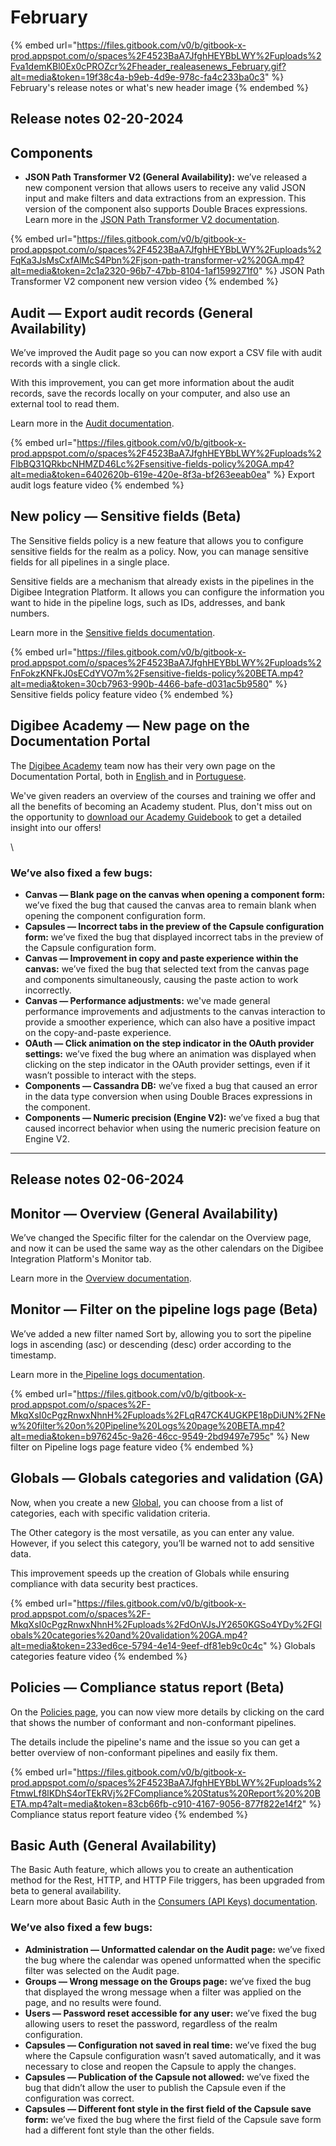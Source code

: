 # February

{% embed url="https://files.gitbook.com/v0/b/gitbook-x-prod.appspot.com/o/spaces%2F4523BaA7JfghHEYBbLWY%2Fuploads%2Fva1demKBl0Ex0cPROZcr%2Fheader_realeasenews_February.gif?alt=media&token=19f38c4a-b9eb-4d9e-978c-fa4c233ba0c3" %}
February's release notes or what's new header image
{% endembed %}

##

## Release notes 02-20-2024

## Components&#x20;

* **JSON Path Transformer V2 (General Availability):** we’ve released a new component version that allows users to receive any valid JSON input and make filters and data extractions from an expression. This version of the component also supports Double Braces expressions. \
  Learn more in the [JSON Path Transformer V2 documentation](https://docs.digibee.com/documentation/components/tools/json-path-transformer-v2).

{% embed url="https://files.gitbook.com/v0/b/gitbook-x-prod.appspot.com/o/spaces%2F4523BaA7JfghHEYBbLWY%2Fuploads%2FqKa3JsMsCxfAlMcS4Pbn%2Fjson-path-transformer-v2%20GA.mp4?alt=media&token=2c1a2320-96b7-47bb-8104-1af1599271f0" %}
JSON Path Transformer V2 component new version video
{% endembed %}



## Audit — Export audit records (General Availability)

We’ve improved the Audit page so you can now export a CSV file with audit records with a single click.&#x20;

With this improvement, you can get more information about the audit records, save the records locally on your computer, and also use an external tool to read them.

Learn more in the [Audit documentation](https://docs.digibee.com/documentation/administration/audit).

{% embed url="https://files.gitbook.com/v0/b/gitbook-x-prod.appspot.com/o/spaces%2F4523BaA7JfghHEYBbLWY%2Fuploads%2FlbBQ31QRkbcNHMZD46Lc%2Fsensitive-fields-policy%20GA.mp4?alt=media&token=6402620b-619e-420e-8f3a-bf263eeab0ea" %}
Export audit logs feature video
{% endembed %}



## New policy — Sensitive fields (Beta)

The Sensitive fields policy is a new feature that allows you to configure sensitive fields for the realm as a policy. Now, you can manage sensitive fields for all pipelines in a single place.

Sensitive fields are a mechanism that already exists in the pipelines in the Digibee Integration Platform. It allows you can configure the information you want to hide in the pipeline logs, such as IDs, addresses, and bank numbers.

Learn more in the [Sensitive fields documentation](https://docs.digibee.com/documentation/governance/policies/sensitive-fields).

{% embed url="https://files.gitbook.com/v0/b/gitbook-x-prod.appspot.com/o/spaces%2F4523BaA7JfghHEYBbLWY%2Fuploads%2FnFokzKNFkJ0sECdYVO7m%2Fsensitive-fields-policy%20BETA.mp4?alt=media&token=30cb7963-990b-4466-bafe-d031ac5b9580" %}
Sensitive fields policy feature video
{% endembed %}



## Digibee Academy — New page on the Documentation Portal

The [Digibee Academy](https://digibee.academy/) team now has their very own page on the Documentation Portal, both in [English ](https://docs.digibee.com/documentation/about-digibee-academy)and in [Portuguese](https://docs.digibee.com/documentation/v/pt-br/about-digibee-academy).

We've given readers an overview of the courses and training we offer and all the benefits of becoming an Academy student. Plus, don't miss out on the opportunity to [download our Academy Guidebook](https://digibee.academy/class-materials/Guidebook/Guidebook\_Digibee%20Academy\_EN.pdf) to get a detailed insight into our offers!

\


### We’ve also fixed a few bugs:

* **Canvas — Blank page on the canvas when opening a component form:** we’ve fixed the bug that caused the canvas area to remain blank when opening the component configuration form.
* **Capsules — Incorrect tabs in the preview of the Capsule configuration form:** we’ve fixed the bug that displayed incorrect tabs in the preview of the Capsule configuration form.
* **Canvas — Improvement in copy and paste experience within the canvas:** we’ve fixed the bug that selected text from the canvas page and components simultaneously, causing the paste action to work incorrectly.
* **Canvas — Performance adjustments:** we've made general performance improvements and adjustments to the canvas interaction to provide a smoother experience, which can also have a positive impact on the copy-and-paste experience.
* **OAuth — Click animation on the step indicator in the OAuth provider settings:** we’ve fixed the bug where an animation was displayed when clicking on the step indicator in the OAuth provider settings, even if it wasn’t possible to interact with the steps.
* **Components — Cassandra DB:** we’ve fixed a bug that caused an error in the data type conversion when using Double Braces expressions in the component.
* **Components — Numeric precision (Engine V2):** we’ve fixed a bug that caused incorrect behavior when using the numeric precision feature on Engine V2.



***

##

## Release notes 02-06-2024

## Monitor — Overview (General Availability)

We’ve changed the Specific filter for the calendar on the Overview page, and now it can be used the same way as the other calendars on the Digibee Integration Platform's Monitor tab.

Learn more in the [Overview documentation](https://docs.digibee.com/documentation/monitor/dashboards).



## Monitor — Filter on the pipeline logs page (Beta)

We’ve added a new filter named Sort by, allowing you to sort the pipeline logs in ascending (asc) or descending (desc) order according to the timestamp.

Learn more in the[ Pipeline logs documentation](https://docs.digibee.com/documentation/monitor/pipeline-logs).

{% embed url="https://files.gitbook.com/v0/b/gitbook-x-prod.appspot.com/o/spaces%2F-MkqXsI0cPgzRnwxNhnH%2Fuploads%2FLqR47CK4UGKPE18pDiUN%2FNew%20filter%20on%20Pipeline%20Logs%20page%20BETA.mp4?alt=media&token=b976245c-9a26-46cc-9549-2bd9497e795c" %}
New filter on Pipeline logs page feature video
{% endembed %}

##

## Globals — Globals categories and validation (GA)

Now, when you create a new [Global](https://docs.digibee.com/documentation/settings/globals), you can choose from a list of categories, each with specific validation criteria.&#x20;

The Other category is the most versatile, as you can enter any value. However, if you select this category, you’ll be warned not to add sensitive data.&#x20;

This improvement speeds up the creation of Globals while ensuring compliance with data security best practices.

{% embed url="https://files.gitbook.com/v0/b/gitbook-x-prod.appspot.com/o/spaces%2F-MkqXsI0cPgzRnwxNhnH%2Fuploads%2FdOnVJsJY2650KGSo4YDy%2FGlobals%20categories%20and%20validation%20GA.mp4?alt=media&token=233ed6ce-5794-4e14-9eef-df81eb9c0c4c" %}
Globals categories feature video
{% endembed %}

##

## Policies — Compliance status report (Beta)

On the [Policies page](https://docs.digibee.com/documentation/governance/policies), you can now view more details by clicking on the card that shows the number of conformant and non-conformant pipelines.&#x20;

The details include the pipeline's name and the issue so you can get a better overview of non-conformant pipelines and easily fix them.

{% embed url="https://files.gitbook.com/v0/b/gitbook-x-prod.appspot.com/o/spaces%2F4523BaA7JfghHEYBbLWY%2Fuploads%2FtmwLf8lKDhS4orTEkRVj%2FCompliance%20Status%20Report%20%20BETA.mp4?alt=media&token=83cb66fb-c910-4167-9056-877f822e14f2" %}
Compliance status report feature video
{% endembed %}



## Basic Auth (General Availability)

The Basic Auth feature, which allows you to create an authentication method for the Rest, HTTP, and HTTP File triggers, has been upgraded from beta to general availability.\
Learn more about Basic Auth in the [Consumers (API Keys) documentation](https://docs.digibee.com/documentation/settings/api-keys-consumers).







### We’ve also fixed a few bugs:

* **Administration — Unformatted calendar on the Audit page:** we’ve fixed the bug where the calendar was opened unformatted when the specific filter was selected on the Audit page.
* **Groups — Wrong message on the Groups page:** we’ve fixed the bug that displayed the wrong message when a filter was applied on the page, and no results were found.
* **Users — Password reset accessible for any user:** we’ve fixed the bug allowing users to reset the password, regardless of the realm configuration.
* **Capsules — Configuration not saved in real time:** we’ve fixed the bug where the Capsule configuration wasn’t saved automatically, and it was necessary to close and reopen the Capsule to apply the changes.
* **Capsules — Publication of the Capsule not allowed:** we’ve fixed the bug that didn’t allow the user to publish the Capsule even if the configuration was correct.
* **Capsules — Different font style in the first field of the Capsule save form:** we’ve fixed the bug where the first field of the Capsule save form had a different font style than the other fields.
